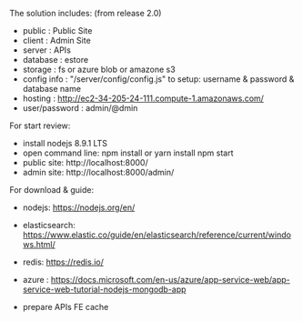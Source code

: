 ﻿The solution includes: (from release 2.0)
- public        : Public Site
- client        : Admin Site
- server        : APIs
- database      : estore
- storage       : fs or azure blob or amazone s3
- config info   : "/server/config/config.js" to setup: username & password & database name
- hosting       : http://ec2-34-205-24-111.compute-1.amazonaws.com/
- user/password : admin/@dmin

For start review:
- install nodejs 8.9.1 LTS
- open command line:
	npm install or yarn install
	npm start
- public site: http://localhost:8000/
- admin  site: http://localhost:8000/admin/

For download & guide:
- nodejs: https://nodejs.org/en/
- elasticsearch: https://www.elastic.co/guide/en/elasticsearch/reference/current/windows.html/
- redis: https://redis.io/
- azure : https://docs.microsoft.com/en-us/azure/app-service-web/app-service-web-tutorial-nodejs-mongodb-app

- prepare APIs FE cache
